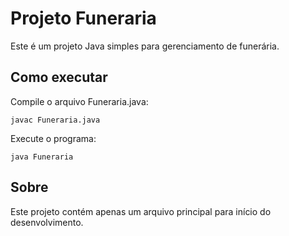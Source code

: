 # Projeto Funeraria

Este é um projeto Java simples para gerenciamento de funerária.

## Como executar

Compile o arquivo Funeraria.java:

```
javac Funeraria.java
```

Execute o programa:

```
java Funeraria
```

## Sobre

Este projeto contém apenas um arquivo principal para início do desenvolvimento.
